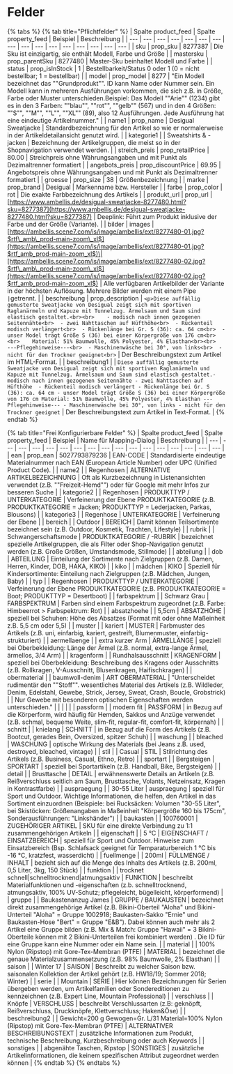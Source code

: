 # Felder

{% tabs %}
{% tab title="Pflichtfelder" %}
| Spalte product\_feed | Spalte property\_feed | Beispiel | Beschreibung |
| --- | --- | --- | --- | --- | --- | --- | --- | --- | --- | --- | --- | --- | --- | --- | --- |
| sku | prop\_sku | 8277387 | Die Sku ist einzigartig, sie enthält Modell, Farbe und Größe |
| mastersku | prop\_parentSku | 8277480 | Master-Sku beinhaltet Modell und Farbe |
| status | prop\_isInStock | 1 | Bestellbarkeit/Status 0 oder 1 \(0 = nicht bestellbar; 1 = bestellbar\) |
| model | prop\_model | 8277 | "Ein Modell bezeichnet das ""Grundprodukt"". ID kann Name oder Nummer sein. Ein Modell kann in mehreren Ausführungen vorkommen, die sich z.B. in Größe, Farbe oder Muster unterschieden.Beispiel: Das Modell ""Arie"" \(1234\) gibt es in den 3 Farben: ""blau"", ""rot"", ""gelb"" \(567\) und in den 4 Größen: ""S"", ""M"", ""L"", ""XL"" \(89\), also 12 Ausführungen. Jede Ausführung hat eine eindeutige Artikelnummer." |
| name1 | prop\_name | Desigual Sweatjacke | Standardbezeichnung für den Artikel so wie er normalerweise in der Artikeldetailansicht genutzt wird. |
| kategorie1 |  | Sweatshirts & -jacken | Bezeichnung der Artikelgruppen, die meist so in der Shopnavigation verwendet werden. |
| streich\_preis | prop\_retailPrice | 80.00 | Streichpreis ohne Währungsangaben und mit Punkt als Dezimaltrenner formatiert |
| angebots\_preis | prop\_discountPrice | 69.95 | Angebotspreis ohne Währungsangaben und mit Punkt als Dezimaltrenner formatiert |
| groesse | prop\_size | 38 | Größenbezeichnung |
| marke | prop\_brand | Desigual | Markenname bzw. Hersteller |
| farbe | prop\_color | rot | Die exakte Farbbezeichnung des Artikels |
| produkt\_url | prop\_url | [https://www.ambellis.de/desigual-sweatjacke-8277480.html?sku=8277387](https://www.ambellis.de/desigual-sweatjacke-8277480.html?sku=8277387) | Deeplink: Führt zum Produkt inklusive der Farbe und der Größe \(Variante\). |
| bilder | images | [https://ambellis.scene7.com/is/image/ambellis/ext/8277480-01.jpg?$rtf\_amb\_prod-main-zoom\_xl$](https://ambellis.scene7.com/is/image/ambellis/ext/8277480-01.jpg?$rtf_amb_prod-main-zoom_xl$)\|[https://ambellis.scene7.com/is/image/ambellis/ext/8277480-02.jpg?$rtf\_amb\_prod-main-zoom\_xl$](https://ambellis.scene7.com/is/image/ambellis/ext/8277480-02.jpg?$rtf_amb_prod-main-zoom_xl$) | Alle verfügbaren Artikelbilder der Variante in der höchsten Auflösung. Mehrere Bilder werden mit einem Pipe `|`getrennt. |
| beschreibung | prop\_description | `<p>Diese auffällig gemusterte Sweatjacke von Desigual zeigt sich mit sportiven Raglanärmeln und Kapuze mit Tunnelzug. Ärmelsaum und Saum sind elastisch gestaltet.<br><br>    - modisch nach innen gezogenen Seitennähte<br>  - zwei Nahttaschen auf Hüfthöhe<br>  - Rückenteil modisch verlängert<br>  - Rückenlänge bei Gr. S (36): ca. 64 cm<br>  - unser Model trägt Größe S (36) bei einer Körpergröße von 176 cm<br><br>    Material: 51% Baumwolle, 45% Polyester, 4% Elasthan<br><br>    ---Pflegehinweise---<br>  - Maschinenwäsche bei 30°, von links<br>  - nicht für den Trockner geeignet<br>` | Der Beschreibungstext zum Artikel im HTML-Format. |
| beschreibung1 |  | `Diese auffällig gemusterte Sweatjacke von Desigual zeigt sich mit sportiven Raglanärmeln und Kapuze mit Tunnelzug. Ärmelsaum und Saum sind elastisch gestaltet.- modisch nach innen gezogenen Seitennähte - zwei Nahttaschen auf Hüfthöhe  - Rückenteil modisch verlängert - Rückenlänge bei Gr. S (36): ca. 64 cm - unser Model trägt Größe S (36) bei einer Körpergröße von 176 cm Material: 51% Baumwolle, 45% Polyester, 4% Elasthan ---Pflegehinweise--- - Maschinenwäsche bei 30°, von links - nicht für den Trockner geeignet` | Der Beschreibungstext zum Artikel in Text-Format. |
{% endtab %}

{% tab title="Frei Konfigurierbare Felder" %}
| Spalte product\_feed | Spalte property\_feed | Beispiel | Name für Mapping-Dialog | Beschreibung |
| --- | --- | --- | --- | --- | --- | --- | --- | --- | --- | --- | --- | --- | --- | --- | --- | --- |
| ean | prop\_ean | 5027793879236 | EAN-CODE | Standardisierte eindeutige Materialnummer nach EAN \(European Article Number\) oder UPC \(Unified Product Code\). |
| name2 |  | Regenhosen | ALTERNATIVE ARTIKELBEZEICHNUNG | Oft als Kurzbezeichnung in Listenansichten verwendet \(z.B. ""Freizeit-Hemd""\) oder für Google mit mehr Infos zur besseren Suche |
| kategorie2 |  | Regenhosen | PRODUKTTYP / UNTERKATEGORIE | Verfeinerung der Ebene PRODUKTKATEGORIE  \(z.B. PRODUKTKATEGORIE = Jacken; PRODUKTTYP = Lederjacken, Parkas, Blousons\) |
| kategorie3 |  | Regenhose | UNTERKATEGORIE | Verfeinerung der Ebene |
| bereich |  | Outdoor | BEREICH | Damit können Teilsortimente bezeichnet sein \(z.B. Outdoor, Kosmetik, Trachten, Lifestyle\) |
| rubrik |  | Schwangerschaftsmode | PRODUKTKATEGORIE / -RUBRIK | bezeichnet spezielle Artikelgruppen, die als Filter oder Shop-Navigation genutzt werden \(z.B. Große Größen, Umstandsmode, Stillmode\) |
| abteilung |  | dob | ABTEILUNG | Einteilung der Sortimente nach Zielgruppen \(z.B. Damen, Herren, Kinder, DOB, HAKA, KIKO\) |
| kiko |  | mädchen | KIKO | Speziell für Kindersortimente: Einteilung nach Zielgruppen \(z.B. Mädchen, Jungen, Baby\) |
| typ |  | Regenhosen | PRODUKTTYP / UNTERKATEGORIE | Verfeinerung der Ebene PRODUKTKATEGORIE  \(z.B. PRODUKTKATEGORIE = Boot; PRODUKTTYP = Desertboot\) |
| farbspektrum |  | Schwarz Grau | FARBSPEKTRUM | Farben sind einem Farbspektrum zugeordnet \(z.B. Farbe: Himbeerrot &gt; Farbspektrum: Rot\) |
| absatzhoehe |  | 5,5cm | ABSATZHÖHE | speziell bei Schuhen: Höhe des Absatzes \(Format mit oder ohne Maßeinheit z.B. 5,5 cm oder 5,5\) |
| muster |  | kariert | MUSTER | Farbmuster des Artikels \(z.B. uni, einfarbig, kariert, gestreift, Blumenmuster, einfarbig-strukturiert\) |
| aermellaenge |  | extra kurzer Arm | ÄRMELLÄNGE | speziell bei Oberbekleidung: Länge der Ärmel \(z.B. normal, extra-lange Ärmel, ärmellos, 3/4 Arm\) |
| kragenform |  | Rundhalsausschnitt | KRAGENFORM | speziell bei Oberbekleidung: Beschreibung des Kragens oder Ausschnitts \(z.B. Rollkragen, V-Ausschnitt, Blusenkragen, Haifischkragen\) |
| obermaterial |  | baumwoll-denim | ART OBERMATERIAL | "Unterscheidet rudimentär den ""Stoff"". wesentliches Material des Artikels \(z.B. Wildleder, Denim,  Edelstahl, Gewebe, Strick, Jersey, Sweat, Crash, Boucle,  Grobstrick\) |
| Nur Gewebe mit besonderen optischen Eigenschaften werden unterschieden." |  |  |  |  |
| passform |  | modern fit | PASSFORM | in Bezug auf die Körperform, wird häufig für Hemden, Sakkos und Anzüge verwendet \(z.B. schmal, bequeme Weite, slim-fit, regular-fit, comfort-fit, körpernah\) |
| schnitt |  | knielang | SCHNITT | in Bezug auf die Form des Artikels \(z.B. Bootcut, gerades Bein, Oversized, spitzer Schuh\) |
| waschung |  | bleached | WASCHUNG | optische Wirkung des Materials \(bei Jeans z.B. used, destroyed, bleached, vintage\) |
| stil |  | Casual | STIL | Stilrichtung des Artikels \(z.B. Business, Casual, Ethno, Retro\) |
| sportart |  | Bergsteigen | SPORTART | speziell bei Sportartikeln \(z.B. Handball, Bike, Bergsteigen\) |
| detail |  | Brusttasche | DETAIL | erwähnenswerte Details an Artikeln \(z.B. Reißverschluss seitlich am Saum, Brusttasche, Volants, Netzeinsatz, Kragen in Kontrastfarbe\) |
| auspraegung |  | 30-55 Liter | auspraegung | speziell für Sport und Outdoor. Wichtige Informationen, die helfen, den Artikel in das Sortiment einzuordnen \(Beispiele: bei Rucksäcken: Volumen "30-55 Liter", bei Skistöcken: Größenangaben in Maßeinheit "Körpergröße 160 bis 175cm", Sonderausführungen: "Linkshänder"\) |
| baukasten |  | 100760001 | ZUGEHÖRIGER ARTIKEL | SKU für eine direkte Verbindung zu 1:1  zusammengehörigen Artikeln |
| eigenschaft |  | 5 °C | EIGENSCHAFT / EINSATZBEREICH | speziell für Sport und Outdoor. Hinweise zum Einsatzbereich \(Bsp. Schlafsack geeignet für Temparaturbereich 1 °C bis -16 °C, kratzfest, wasserdicht\) |
| fuellmenge |  | 200ml | FÜLLMENGE / INHALT | bezieht sich auf die Menge des Inhalts des Artikels \(z.B. 200ml, 0,5 Liter, 3kg, 150 Stück\) |
| funktion |  | trocknet schnell\|schnelltrocknend\|atmungsaktiv | FUNKTION | beschreibt Materialfunktionen und -eigenschaften \(z.b. schnelltrocknend, atmungsaktiv, 100% UV-Schutz; pflegeleicht, bügelleicht, körperformend\) |
| gruppe |  | Baukastenanzug James | GRUPPE / BAUKAUSTEN | bezeichnet direkt zusammengehörige Artikel \(z.B. Bikini-Oberteil "Aloha" und Bikini-Unterteil "Aloha" = Gruppe 1002918; Baukasten-Sakko "Ernie" und Baukasten-Hose "Bert" = Gruppe "E&B"\). Dabei können auch mehr als 2 Artikel eine Gruppe bilden \(z.B. Mix & Match: Gruppe "Hawaii" = 3 Bikini-Oberteile können mit 2 Bikini-Unterteilen frei kombiniert werden\) . Die ID für eine Gruppe kann eine Nummer oder ein Name sein. |
| material |  | 100% Nylon \(Ripstop\) mit Gore-Tex-Membran \(PTFE\) | MATERIAL | bezeichnet die genaue Materialzusammensetzung \(z.B. 98% Baumwolle, 2% Elasthan\) |
| saison |  | Winter 17 | SAISON | Beschreibt zu welcher Saison bzw. saisonalen Kollektion der Artikel gehört \(z.B. HW18/19; Sommer 2018; Winter\) |
| serie |  | Mountain | SERIE | Hier können Bezeichnungen für Serien übergeben werden, um Artikelfamilien oder Sondereditionen zu kennzeichnen \(z.B. Expert Line, Mountain Professional\) |
| verschluss |  | Knöpfe | VERSCHLUSS | beschreibt Verschlussarten \(z.B: geknöpft, Reißverschluss, Druckknöpfe, Klettverschluss; Haken&Öse\) |
| beschreibung2 |  | Gewicht=200 g Gewogen=Gr. L/31 Material=100% Nylon \(Ripstop\) mit Gore-Tex-Membran \(PTFE\) | ALTERNATIVER BESCHREIBUNGSTEXT | zusätzliche Informationen zum Produkt, technische Beschreibung, Kurzbeschreibung oder auch Keywords |
| sonstiges |  | abgenähte Taschen, Ripstop | SONSTIGES | zusätzliche Artikelinformationen, die keinem spezifischen Attribut zugeordnet werden können |
{% endtab %}
{% endtabs %}

